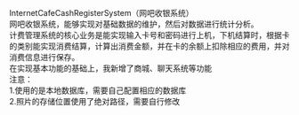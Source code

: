 InternetCafeCashRegisterSystem（网吧收银系统）  
网吧收银系统，能够实现对基础数据的维护，然后对数据进行统计分析。  
计费管理系统的核心业务是能实现输入卡号和密码进行上机，下机结算时，根据卡的类别能实现消费结算，计算出消费金额，并在卡的余额上扣除相应的费用，并对消费信息进行保存。  
在实现基本功能的基础上，我新增了商城、聊天系统等功能  
注意：  
1.使用的是本地数据库，需要自己配置相应的数据库  
2.照片的存储位置使用了绝对路径，需要自行修改  
